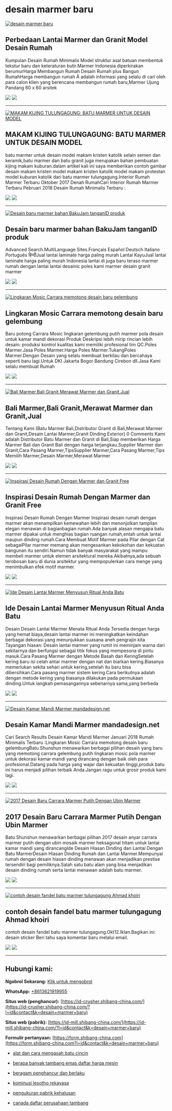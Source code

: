 # desain marmer baru

<a href="https://swt.shibang-china.com/?l=id&img&k=desain+marmer+baru" target="_blank">![desain marmer baru](http://static.shibang-china.com/all-800x300/734.jpg)</a>

## Perbedaan Lantai Marmer dan Granit Model Desain Rumah
Kumpulan Desain Rumah Minimalis Model struktur asal batuan membentuk tekstur baru dan keteraturan butir.Marmer Indonesia diperkirakan berumurHarga Membangun Rumah Desain Rumah plus Bangun RumahHarga membangun rumah Â adalah informasi yang selalu di cari oleh para calon klien yang berencana membangun rumah baru,Marmer Ujung Pandang 60 x 60 arsitek


<a href="https://whatsapp.shibangsoft.com/WhatsApp.php" target="_blank" title="WhatsApp">![](http://static.shibang-china.com/icon/whatsapp.png)</a> <a href="https://swt.shibang-china.com/?l=id&icon&k=desain+marmer+baru" target="_blank">![](http://static.shibang-china.com/icon/chat-id.png)</a>

---

<a href="https://swt.shibang-china.com/?l=id&img&k=desain+marmer+baru" target="_blank">![MAKAM KIJING TULUNGAGUNG: BATU MARMER UNTUK DESAIN MODEL](http://static.shibang-china.com/all-800x300/885.jpg)</a>

## MAKAM KIJING TULUNGAGUNG: BATU MARMER UNTUK DESAIN MODEL
batu marmer untuk desain model makam kristen katolik selain semen dan keramik,batu marmer dan batu granit juga merupakan bahan pembuatan kijing makam kuburan.dalam artikel kali ini saya memberikan contoh gambar desain makam kristen model makam kristen katolik model makam protestan model kuburan katolik dari batu marmer tulungagung.Interior Rumah Marmer Terbaru Oktober 2017 Denah RumahCari Interior Rumah Marmer Terbaru Pebruari 2018 Desain Rumah Minimalis Terbaru :


<a href="https://whatsapp.shibangsoft.com/WhatsApp.php" target="_blank" title="WhatsApp">![](http://static.shibang-china.com/icon/whatsapp.png)</a> <a href="https://swt.shibang-china.com/?l=id&icon&k=desain+marmer+baru" target="_blank">![](http://static.shibang-china.com/icon/chat-id.png)</a>

---

<a href="https://swt.shibang-china.com/?l=id&img&k=desain+marmer+baru" target="_blank">![Desain baru marmer bahan BakuJam tanganID produk](http://static.shibang-china.com/all-800x300/1516.jpg)</a>

## Desain baru marmer bahan BakuJam tanganID produk
Advanced Search.MultiLanguage Sites.Français Español Deutsch Italiano Português हिन्दीJual lantai laminate harga paling murah Lantai KayuJual lantai laminate harga paling murah Indonesia lantai di juga baru teraso marmer rumah dengan lantai lantai desainic poles kami marmer desain granit marmer


<a href="https://whatsapp.shibangsoft.com/WhatsApp.php" target="_blank" title="WhatsApp">![](http://static.shibang-china.com/icon/whatsapp.png)</a> <a href="https://swt.shibang-china.com/?l=id&icon&k=desain+marmer+baru" target="_blank">![](http://static.shibang-china.com/icon/chat-id.png)</a>

---

<a href="https://swt.shibang-china.com/?l=id&img&k=desain+marmer+baru" target="_blank">![Lingkaran Mosic Carrara memotong desain baru gelembung](http://static.shibang-china.com/all-800x300/717.jpg)</a>

## Lingkaran Mosic Carrara memotong desain baru gelembung
Baru potong Carrara Mosic lingkaran gelembung putih marmer pola desain untuk kamar mandi dekorasi Produk Deskripsi lebih mirip rincian lebih desain: produksi kontrol kualitas kami memiliki profesional tim QC.Poles Marmer.Jasa Poles Marmer.Harga Poles Marmer.TukangPoles Marmer.Dengan Desain yang selalu membuat berkilau dan bercahaya seperti baru lagi.Untuk DKI Jakarta Bogor Bandung Cirebon dll.Jasa Kami selalu membuat Rumah


<a href="https://whatsapp.shibangsoft.com/WhatsApp.php" target="_blank" title="WhatsApp">![](http://static.shibang-china.com/icon/whatsapp.png)</a> <a href="https://swt.shibang-china.com/?l=id&icon&k=desain+marmer+baru" target="_blank">![](http://static.shibang-china.com/icon/chat-id.png)</a>

---

<a href="https://swt.shibang-china.com/?l=id&img&k=desain+marmer+baru" target="_blank">![Bali Marmer,Bali Granit,Merawat Marmer dan Granit,Jual](http://static.shibang-china.com/all-800x300/1150.jpg)</a>

## Bali Marmer,Bali Granit,Merawat Marmer dan Granit,Jual
Tentang Kami (Batu Marmer Bali,Distributor Granit di Bali,Merawat Marmer dan Granit,Desain Lantai Marmer,Granit Dinding Exterior) 0 Comments Kami adalah Distributor Batu Marmer dan Granit di Bali,Siap memberikan Harga Marmer Bali dan Granit Bali dengan harga terjangkau.Supplier Marmer dan Granit,Cara Pasang Marmer,TipsSupplier Marmer,Cara Pasang Marmer,Tips Memilih Marmer,Desain Marmer,Merawat Marmer


<a href="https://whatsapp.shibangsoft.com/WhatsApp.php" target="_blank" title="WhatsApp">![](http://static.shibang-china.com/icon/whatsapp.png)</a> <a href="https://swt.shibang-china.com/?l=id&icon&k=desain+marmer+baru" target="_blank">![](http://static.shibang-china.com/icon/chat-id.png)</a>

---

<a href="https://swt.shibang-china.com/?l=id&img&k=desain+marmer+baru" target="_blank">![Inspirasi Desain Rumah Dengan Marmer dan Granit Free](http://static.shibang-china.com/all-800x300/509.jpg)</a>

## Inspirasi Desain Rumah Dengan Marmer dan Granit Free
Inspirasi Desain Rumah Dengan Marmer Inspirasi desain rumah dengan marmer akan menampilkan kemewahan lebih dan menonjolkan tampilan elegan menawan di bagianbagian rumah.Ada banyak alasan mengapa batu marmer dipakai untuk menghias bagian ruangan rumah,entah untuk lantai maupun dinding rumah.Cara Membuat Motif Marmer pada Pilar dengan Cat sebagaiPilar marmer memang akan mengesankan kekokohan dan kekuatan bangunan itu sendiri.Namun tidak banyak masyarakat yang mampu membeli marmer untuk elemen arsitektural mereka.Akibatnya,ada sebuah terobosan baru di dunia arsitektur yang mempopulerkan cara menge yang menimbulkan efek motif marmer.


<a href="https://whatsapp.shibangsoft.com/WhatsApp.php" target="_blank" title="WhatsApp">![](http://static.shibang-china.com/icon/whatsapp.png)</a> <a href="https://swt.shibang-china.com/?l=id&icon&k=desain+marmer+baru" target="_blank">![](http://static.shibang-china.com/icon/chat-id.png)</a>

---

<a href="https://swt.shibang-china.com/?l=id&img&k=desain+marmer+baru" target="_blank">![Ide Desain Lantai Marmer Menyusun Ritual Anda Batu](http://static.shibang-china.com/all-800x300/972.jpg)</a>

## Ide Desain Lantai Marmer Menyusun Ritual Anda Batu
Desain Desain Lantai Marmer Menata Ritual Anda Tersedia dengan harga yang hemat biaya,desain lantai marmer ini meningkatkan keindahan berbagai dekorasi.yang menunjukkan suasana aneh pengrajin kita Tayangan hiasan: Desain lantai marmer yang rumit ini meminjam warna dari sekitarnya dan berfungsi sebagai titik fokus yang mempesona di pintu masuk.Cara Pasang Marmer dengan Metode Basah dan KeringSetelah kering baru isi celah antar marmer dengan nat dan biarkan kering.Biasanya memerlukan sekita sehari untuk kering,setelah itu baru bisa dibersihkan.Cara pasang marmer sistem kering.Cara berikutnya adalah dengan metode kering yang biasanya dilakukan pada permukaan dinding.Untuk langkah pemasangannya sebenarnya sama,yang berbeda


<a href="https://whatsapp.shibangsoft.com/WhatsApp.php" target="_blank" title="WhatsApp">![](http://static.shibang-china.com/icon/whatsapp.png)</a> <a href="https://swt.shibang-china.com/?l=id&icon&k=desain+marmer+baru" target="_blank">![](http://static.shibang-china.com/icon/chat-id.png)</a>

---

<a href="https://swt.shibang-china.com/?l=id&img&k=desain+marmer+baru" target="_blank">![Desain Kamar Mandi Marmer mandadesign.net](http://static.shibang-china.com/all-800x300/963.jpg)</a>

## Desain Kamar Mandi Marmer mandadesign.net
Cari Search Results Desain Kamar Mandi Marmer Januari 2018 Rumah Minimalis Terbaru :Lingkaran Mosic Carrara memotong desain baru gelembungBatu Shunshun menawarkan berbagai pilihan desain yang baru yang memotong carrara gelembung putih lingkaran mosic pola marmer untuk dekorasi kamar mandi yang dirancang dengan baik oleh para profesional.Datang pada harga yang wajar dan kekuatan tinggi,produk batu ini harus menjadi pilihan terbaik Anda.Jangan ragu untuk grosir produk kami lagi.


<a href="https://whatsapp.shibangsoft.com/WhatsApp.php" target="_blank" title="WhatsApp">![](http://static.shibang-china.com/icon/whatsapp.png)</a> <a href="https://swt.shibang-china.com/?l=id&icon&k=desain+marmer+baru" target="_blank">![](http://static.shibang-china.com/icon/chat-id.png)</a>

---

<a href="https://swt.shibang-china.com/?l=id&img&k=desain+marmer+baru" target="_blank">![2017 Desain Baru Carrara Marmer Putih Dengan Ubin Marmer](http://static.shibang-china.com/all-800x300/675.jpg)</a>

## 2017 Desain Baru Carrara Marmer Putih Dengan Ubin Marmer
Batu Shunshun menawarkan berbagai pilihan 2017 desain anyar carrara marmer putih dengan ubin mosaik marmer heksagonal hitam untuk lantai kamar mandi yang dirancangIde Desain Hiasan Dinding dan Lantai Dengan Batu MarmerDesain Hiasan Dinding Rumah dan Lantai Marmer.Mempunyai rumah dengan desain hiasan dinding menawan akan menjadikan prestise tersendiri bagi pemiliknya.Salah satu batu alam yang bisa menjadikan desain dinding rumah serta lantai menawan adalah batu marmer.


<a href="https://whatsapp.shibangsoft.com/WhatsApp.php" target="_blank" title="WhatsApp">![](http://static.shibang-china.com/icon/whatsapp.png)</a> <a href="https://swt.shibang-china.com/?l=id&icon&k=desain+marmer+baru" target="_blank">![](http://static.shibang-china.com/icon/chat-id.png)</a>

---

<a href="https://swt.shibang-china.com/?l=id&img&k=desain+marmer+baru" target="_blank">![contoh desain fandel batu marmer tulungagung Ahmad khoiri](http://static.shibang-china.com/all-800x300/944.jpg)</a>

## contoh desain fandel batu marmer tulungagung Ahmad khoiri
contoh desain fandel batu marmer tulungagung.Okt12.Iklan.Bagikan ini: desain sticker Beri tahu saya komentar baru melalui email.

<a href="https://whatsapp.shibangsoft.com/WhatsApp.php" target="_blank" title="WhatsApp">![](http://static.shibang-china.com/icon/whatsapp.png)</a> <a href="https://swt.shibang-china.com/?l=id&icon&k=desain+marmer+baru" target="_blank">![](http://static.shibang-china.com/icon/chat-id.png)</a>

---
## Hubungi kami:

**Ngobrol Sekarang:** [Klik untuk mengobrol](https://swt.shibang-china.com?l=id&contact&k=desain+marmer+baru)

**WhatsApp:**  [+8613621919955](https://whatsapp.shibangsoft.com/WhatsApp.php)

**Situs web (penghancur):** [https://id-crusher.shibang-china.com/](https://id-crusher.shibang-china.com/?l=id&contact&k=desain+marmer+baru)

**Situs web (pabrik):** [https://id-mill.shibang-china.com/](https://id-mill.shibang-china.com/?l=id&contact&k=desain+marmer+baru)

**Formulir pertanyaan:** [https://form.shibang-china.com](https://form.shibang-china.com?l=id&contact&k=desain+marmer+baru)

* [alat dan cara mengasah batu cincin](../31/alat%20dan%20cara%20mengasah%20batu%20cincin.md)

* [berapa banyak tambang emas daftar harga mesin](../33/berapa%20banyak%20tambang%20emas%20daftar%20harga%20mesin.md)

* [beragam penghancur dan berlaku](../35/beragam%20penghancur%20dan%20berlaku.md)

* [kominusi lesotho rekayasa](../34/kominusi%20lesotho%20rekayasa.md)

* [pengukuran pabrik kehalusan](../31/pengukuran%20pabrik%20kehalusan.md)

* [canada daftar perusahaan tambang](../37/canada%20daftar%20perusahaan%20tambang.md)